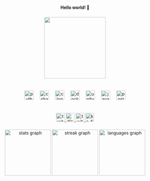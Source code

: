 <h4 align="center">Hello world! 🎀</h4>

###

<div align="center">
  <img height="200" src="https://64.media.tumblr.com/fd6d313072ffe3fb59072b7a4e4ddff8/448439346d2748f5-c8/s400x600/9f4fe5ca74b0fe162d01477e6a4f0e7bbf4fdc98.webp"  />
</div>

###

<br clear="both">

<div align="center">
  <img src="https://skillicons.dev/icons?i=py" height="30" alt="python logo"  />
  <img width="12" />
  <img src="https://skillicons.dev/icons?i=cs" height="30" alt="csharp logo"  />
  <img width="12" />
  <img src="https://skillicons.dev/icons?i=c" height="30" alt="c logo"  />
  <img width="12" />
  <img src="https://skillicons.dev/icons?i=docker" height="30" alt="docker logo"  />
  <img width="12" />
  <img src="https://skillicons.dev/icons?i=unity" height="30" alt="unity logo"  />
  <img width="12" />
  <img src="https://skillicons.dev/icons?i=java" height="30" alt="java logo"  />
  <img width="12" />
  <img src="https://skillicons.dev/icons?i=postgres" height="30" alt="postgresql logo"  />
</div>

###

<br clear="both">

<div align="center">
  <a href="https://www.twitch.tv/tourmalinecat" target="_blank">
    <img src="https://img.shields.io/static/v1?message=Twitch&logo=twitch&label=&color=9146FF&logoColor=white&labelColor=&style=for-the-badge" height="28" alt="twitch logo"  />
  </a>
  <a href="https://discord.com/users/tourmalinecat" target="_blank">
    <img src="https://img.shields.io/static/v1?message=Discord&logo=discord&label=&color=7289DA&logoColor=white&labelColor=&style=for-the-badge" height="28" alt="discord logo"  />
  </a>
  <a href="https://twitter.com/tourmalinecat" target="_blank">
    <img src="https://img.shields.io/static/v1?message=Twitter&logo=twitter&label=&color=1DA1F2&logoColor=white&labelColor=&style=for-the-badge" height="28" alt="twitter logo"  />
  </a>
  <a href="https://ko-fi.com/tourmalinecat" target="_blank">
    <img src="https://img.shields.io/static/v1?message=Ko-fi&logo=ko-fi&label=&color=F16061&logoColor=white&labelColor=&style=for-the-badge" height="28" alt="ko-fi logo"  />
  </a>
</div>

###

<div align="center">
  <img src="https://github-readme-stats.vercel.app/api?username=tealtourmaline&hide_title=false&hide_rank=false&show_icons=true&include_all_commits=true&count_private=true&disable_animations=false&theme=bear&locale=en&hide_border=true" height="150" alt="stats graph"  />
  <img src="https://streak-stats.demolab.com?user=tealtourmaline&locale=en&mode=daily&theme=bear&hide_border=true&border_radius=5&date_format=M j[, Y]" height="150" alt="streak graph"  />
  <img src="https://github-readme-stats.vercel.app/api/top-langs?username=tealtourmaline&locale=en&hide_title=false&layout=compact&card_width=320&langs_count=5&theme=bear&hide_border=true" height="150" alt="languages graph"  />
</div>

###